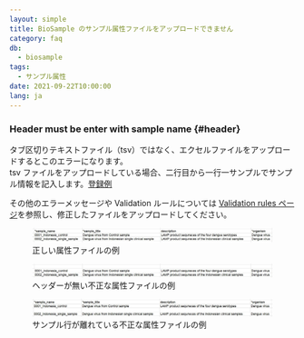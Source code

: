 ```yaml
---
layout: simple
title: BioSample のサンプル属性ファイルをアップロードできません
category: faq
db:
  - biosample
tags: 
  - サンプル属性
date: 2021-09-22T10:00:00
lang: ja
---
```


### Header must be enter with sample name {#header}

タブ区切りテキストファイル（tsv）ではなく、エクセルファイルをアップロードするとこのエラーになります。  
tsv ファイルをアップロードしている場合、二行目から一行一サンプルでサンプル情報を記入します。[登録例](https://docs.google.com/spreadsheets/d/1zVgr1JWDVsHwotDBfhhp32KCp8cKCv83UQ3Hygmcewg/edit#gid=726659595)

その他のエラーメッセージや Validation ルールについては [Validation rules ページ](/biosample/validation.html)を参照し、修正したファイルをアップロードしてください。

<figure><a href="/assets/images/books/bs-tsv-1.jpg" title="正しい属性ファイルの例"><img src="/assets/images/books/bs-tsv-1.jpg" alt="正しい属性ファイルの例" title="正しい属性ファイルの例" class="w400"></a>
  <figcaption class="caption">正しい属性ファイルの例</figcaption>
</figure>

<figure><a href="/assets/images/books/bs-tsv-2.jpg" title="ヘッダーが無い不正な属性ファイルの例"><img src="/assets/images/books/bs-tsv-2.jpg" alt="ヘッダーが無い不正な属性ファイルの例" title="ヘッダーが無い不正な属性ファイルの例" class="w400"></a>
  <figcaption class="caption">ヘッダーが無い不正な属性ファイルの例</figcaption>
</figure>

<figure><a href="/assets/images/books/bs-tsv-3.jpg" title=" サンプル行が離れている不正な属性ファイルの例"><img src="/assets/images/books/bs-tsv-3.jpg" alt=" サンプル行が離れている不正な属性ファイルの例" title=" サンプル行が離れている不正な属性ファイルの例" class="w400"></a>
  <figcaption class="caption"> サンプル行が離れている不正な属性ファイルの例</figcaption>
</figure>


